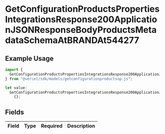 # GetConfigurationProductsPropertiesIntegrationsResponse200ApplicationJSONResponseBodyProductsMetadataSchemaAtBRANDAt544277

## Example Usage

```typescript
import {
  GetConfigurationProductsPropertiesIntegrationsResponse200ApplicationJSONResponseBodyProductsMetadataSchemaAtBRANDAt544277,
} from "@vercel/sdk/models/getconfigurationproductsop.js";

let value:
  GetConfigurationProductsPropertiesIntegrationsResponse200ApplicationJSONResponseBodyProductsMetadataSchemaAtBRANDAt544277 =
    {};
```

## Fields

| Field       | Type        | Required    | Description |
| ----------- | ----------- | ----------- | ----------- |